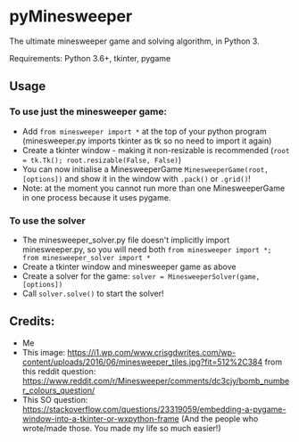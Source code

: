 # pyMinesweeper
The ultimate minesweeper game and solving algorithm, in Python 3.

Requirements: Python 3.6+, tkinter, pygame

## Usage

### To use just the minesweeper game:
 - Add `from minesweeper import *` at the top of your python program (minesweeper.py imports tkinter as tk so no need to import it again)
 - Create a tkinter window - making it non-resizable is recommended (`root = tk.Tk(); root.resizable(False, False)`)
 - You can now initialise a MinesweeperGame `MinesweeperGame(root, [options])` and show it in the window with `.pack()` or `.grid()`!
 - Note: at the moment you cannot run more than one MinesweeperGame in one process because it uses pygame.

### To use the solver
 - The minesweeper_solver.py file doesn't implicitly import minesweeper.py, so you will need both `from minesweeper import *; from minesweeper_solver import *`
 - Create a tkinter window and minesweeper game as above
 - Create a solver for the game: `solver = MinesweeperSolver(game, [options])`
 - Call `solver.solve()` to start the solver!
 
## Credits:
 - Me
 - This image: https://i1.wp.com/www.crisgdwrites.com/wp-content/uploads/2016/06/minesweeper_tiles.jpg?fit=512%2C384
   from this reddit question: https://www.reddit.com/r/Minesweeper/comments/dc3cjy/bomb_number_colours_question/
 - This SO question: https://stackoverflow.com/questions/23319059/embedding-a-pygame-window-into-a-tkinter-or-wxpython-frame
 (And the people who wrote/made those. You made my life so much easier!)
